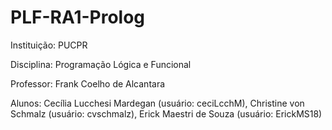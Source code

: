 # PLF-RA1-Prolog

Instituição: PUCPR

Disciplina: Programação Lógica e Funcional

Professor: Frank Coelho de Alcantara


Alunos: Cecília Lucchesi Mardegan (usuário: ceciLcchM), Christine von Schmalz (usuário: cvschmalz), Erick Maestri de Souza (usuário: ErickMS18)
